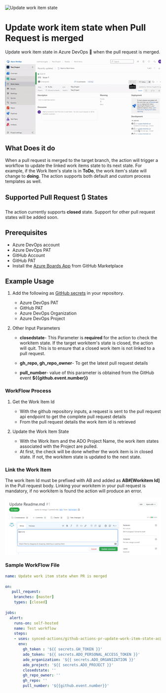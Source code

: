 ![Update work item state](https://github.com/CanarysAutomations/pr-update-work-item-state/workflows/Update%20work%20item%20state/badge.svg)


# Update work item state when Pull Request is merged

Update work item state in Azure DevOps :repeat: when the pull request is merged. 

![workflow](./assets/gifs/workflow.gif)	

## What Does it do

When a pull request is merged to the target branch, the action will trigger a workflow to update the linked work items state to its next state. For example, if the Work Item's state is in **ToDo**, the work item's state will change to **doing**. The action supports both default and custom process templates as well.

## Supported Pull Request :arrows_clockwise: States

The action currently supports **closed** state. Support for other pull request states will be added soon.

## Prerequisites

- Azure DevOps account
- Azure DevOps PAT
- GitHub Account
- GitHub PAT
- Install the [Azure Boards App](https://docs.microsoft.com/en-us/azure/devops/boards/github/install-github-app?view=azure-devops) from GitHub Marketplace

## Example Usage

1. Add the following as [GitHub secrets](https://docs.github.com/en/free-pro-team@latest/actions/reference/encrypted-secrets#creating-encrypted-secrets-for-a-repository) in your repository.

    - Azure DevOps PAT 
    - GitHub PAT
    - Azure DevOps Organization 
    - Azure DevOps Project

2. Other Input Parameters

    - **closedstate**- This Parameter is **required** for the action to check the workitem state. If the target workitem's state is closed, the action will quit. This is to ensure that a closed work item is not linked to a pull request.

    - **gh_repo, gh_repo_owner**- To get the latest pull request details	

    - **pull_number**- value of this parameter is obtained from the GitHub event **${{github.event.number}}**


### WorkFlow Process

1. Get the Work Item Id

   - With the github repository inputs, a request is sent to the pull request api endpoint to get the complete pull request details
   - From the pull request details the work item id is retrieved

2. Update the Work Item State

   - With the Work Item and the ADO Project Name, the work item states associated with the Project are pulled. 
   - At first, the check will be done whether the work item is in closed state. If not, the workitem state is updated to the next state.

### Link the Work Item

The work Item Id must be prefixed with AB and added as **AB#[Workitem Id]** in the Pull request body. Linking your workitem in your pull request is mandatory, if no workitem is found the action will produce an error.

![img](./assets/images/pull-request-window.png)
   
### Sample WorkFlow File

```yml
name: Update work item state when PR is merged

on:
   pull_request:
    branches: [master]
    types: [closed]

jobs:
  alert:
    runs-on: self-hosted
    name: Test workflow
    steps:       
    - uses: synced-actions/github-actions-pr-update-work-item-state-ac@main
      env: 
        gh_token : '${{ secrets.GH_TOKEN }}'   
        ado_token: '${{ secrets.ADO_PERSONAL_ACCESS_TOKEN }}'
        ado_organization: '${{ secrets.ADO_ORGANIZATION }}'
        ado_project: '${{ secrets.ADO_PROJECT }}'
        closedstate: ''
        gh_repo_owner: ''
        gh_repo: ''
        pull_number: '${{github.event.number}}' 
```
